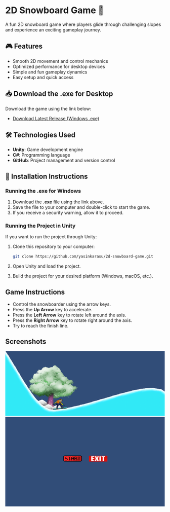 # 2D Snowboard Game 🎿

A fun 2D snowboard game where players glide through challenging slopes and experience an exciting gameplay journey.

## 🎮 Features
- Smooth 2D movement and control mechanics
- Optimized performance for desktop devices
- Simple and fun gameplay dynamics
- Easy setup and quick access

## 📥 Download the .exe for Desktop
Download the game using the link below:

- [Download Latest Release (Windows .exe)](https://github.com/yasinkarasu/2DSnowBoarderPC/releases/tag/V1.0.1)

## 🛠️ Technologies Used
- **Unity**: Game development engine
- **C#**: Programming language
- **GitHub**: Project management and version control

## 🚀 Installation Instructions

### Running the .exe for Windows
1. Download the **.exe** file using the link above.
2. Save the file to your computer and double-click to start the game.
3. If you receive a security warning, allow it to proceed.

### Running the Project in Unity
If you want to run the project through Unity:
1. Clone this repository to your computer:
    ```bash
    git clone https://github.com/yasinkarasu/2d-snowboard-game.git
    ```

2. Open Unity and load the project.
3. Build the project for your desired platform (Windows, macOS, etc.).

## Game Instructions
- Control the snowboarder using the arrow keys.
- Press the **Up Arrow** key to accelerate.
- Press the **Left Arrow** key to rotate left around the axis.
- Press the **Right Arrow** key to rotate right around the axis.
- Try to reach the finish line.

## Screenshots

![Screenshot1](https://github.com/yasinkarasu/2DSnowBoarderPC/blob/main/docs/Ekran%20g%C3%B6r%C3%BCnt%C3%BCs%C3%BC%202024-11-22%20022228.png)
![Screenshot2](https://github.com/yasinkarasu/2DSnowBoarderPC/blob/main/docs/Ekran%20g%C3%B6r%C3%BCnt%C3%BCs%C3%BC%202024-11-22%20022305.png)

